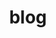 ---
layout: page
permalink: /substack/
title: blog
nav: true
nav_order: 1
redirect_to: https://thatdigitalstrength.substack.com/
---